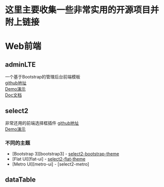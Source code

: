 # 这里主要收集一些非常实用的开源项目并附上链接

# Web前端
## adminLTE
一个基于Bootstrap的管理后台前端模板    
[github地址](https://github.com/almasaeed2010/AdminLTE)  
[Demo演示](https://adminlte.io/)   
[Doc文档](https://adminlte.io/docs)   

## select2
非常还用的前端选择框插件
[github地址](https://github.com/select2/select2)  
[Demo演示](https://select2.github.io/)   

### 不同的主题
- [Bootstrap 3][bootstrap3] - [select2-bootstrap-theme] 
- [Flat UI][flat-ui] - [select2-flat-theme] 
- [Metro UI][metro-ui] - [select2-metro] 

[select2-bootstrap-theme]: https://github.com/select2/select2-bootstrap-theme
[select2-flat-theme]: https://github.com/techhysahil/select2-Flat_Theme
[select2-rails]: https://github.com/argerim/select2-rails


## dataTable

